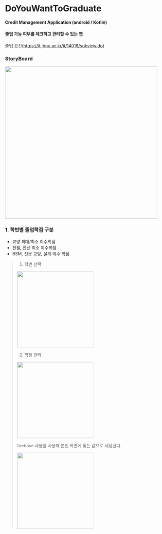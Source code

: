 # DoYouWantToGraduate
#### Credit Management Application (android / Kotlin)
#### 졸업 가능 여부를 체크하고 관리할 수 있는 앱
졸업 요건(https://it.jbnu.ac.kr/it/14016/subview.do)

### StoryBoard
<div><img width="500" src="https://user-images.githubusercontent.com/45174177/90096702-f97bc280-dd6e-11ea-8174-5b8e5dc00dd9.png"></div>


### 1. 학번별 졸업학점 구분

- 교양 최대/최소 이수학점
- 전필, 전선 최소 이수학점
- BSM, 전문 교양, 설계 이수 학점

> 1) 학번 선택
> <div><img width="250" src="https://user-images.githubusercontent.com/45174177/146894681-a6141146-1b3b-4b47-9234-6ba14b5ecbf8.png"></div>
> 
> 2) 학점 관리
> <div><img width="250" src="https://user-images.githubusercontent.com/45174177/146895006-12e3e583-d02c-4bab-90c5-78a79163189c.png"></div>
> 
> firebase 사용를 사용해 본인 학번에 맞는 값으로 세팅된다.
> <div><img width="250" src="https://user-images.githubusercontent.com/45174177/146895112-1a4dca6c-6145-456f-a26d-a1f59e02ded8.png"></div>
